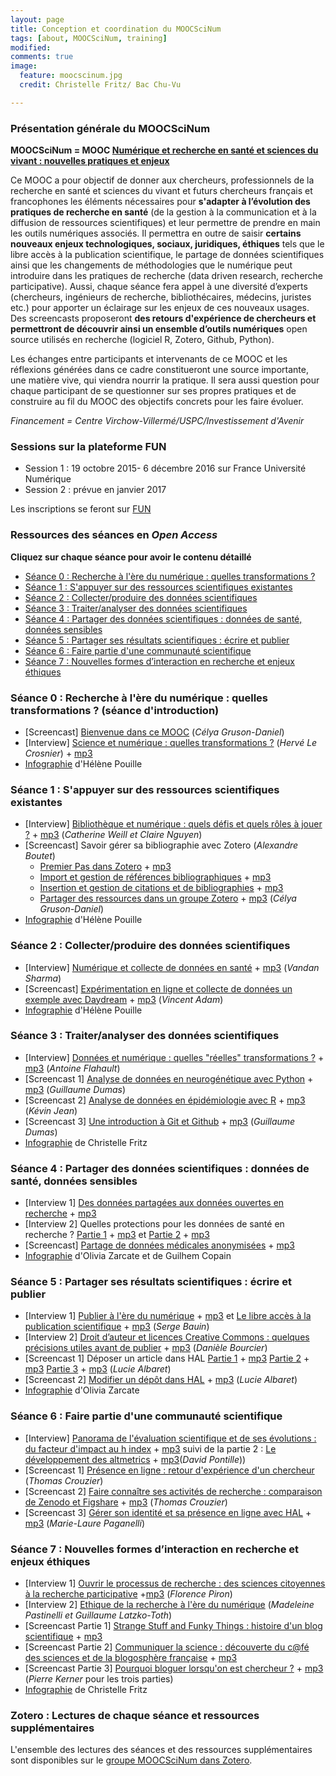 ```yaml
---
layout: page
title: Conception et coordination du MOOCSciNum 
tags: [about, MOOCSciNum, training]
modified:
comments: true
image:
  feature: moocscinum.jpg
  credit: Christelle Fritz/ Bac Chu-Vu

---
```




### Présentation générale du MOOCSciNum

**MOOCSciNum = MOOC [Numérique et recherche en santé et sciences du vivant : nouvelles pratiques et enjeux](https://www.france-universite-numerique-mooc.fr/courses/VirchowVillerme/06005/session01/about)**



Ce MOOC a pour objectif de donner aux chercheurs, professionnels de la recherche en santé et sciences du vivant et futurs chercheurs français et francophones les éléments nécessaires pour **s'adapter à l’évolution des pratiques de recherche en santé** (de la gestion à la communication et à la diffusion de ressources scientifiques) et leur permettre de prendre en main les outils numériques associés. Il permettra en outre de saisir **certains nouveaux enjeux technologiques, sociaux, juridiques, éthiques** tels que le libre accès à la publication scientifique, le partage de données scientifiques ainsi que les changements de méthodologies que le numérique peut introduire dans les pratiques de recherche (data driven research, recherche participative). 
Aussi, chaque séance fera appel à une diversité d’experts (chercheurs, ingénieurs de recherche, bibliothécaires, médecins, juristes etc.) pour apporter un éclairage sur les enjeux de ces nouveaux usages. Des screencasts proposeront **des retours d'expérience de chercheurs et permettront de découvrir ainsi un ensemble d’outils numériques** open source utilisés en recherche (logiciel R, Zotero, Github, Python).

Les échanges entre participants et intervenants de ce MOOC et les réflexions générées dans ce cadre constitueront une source importante, une matière vive, qui viendra nourrir la pratique. Il sera aussi question pour chaque participant de se questionner sur ses propres pratiques et de construire au fil du MOOC des objectifs concrets pour les faire évoluer.


*Financement = Centre Virchow-Villermé/USPC/Investissement d'Avenir*

### Sessions sur la plateforme FUN 

- Session 1 : 19 octobre 2015- 6 décembre 2016 sur France Université Numérique
- Session 2 : prévue en janvier 2017 

Les inscriptions se feront sur [FUN](https://www.fun-mooc.fr/courses/VirchowVillerme/06005/session01/about)

### Ressources des séances en *Open Access* 

**Cliquez sur chaque séance pour avoir le contenu détaillé**

- [Séance 0 : Recherche à l'ère du numérique : quelles transformations ?](#seance0)
- [Séance 1 : S'appuyer sur des ressources scientifiques existantes](#seance1)
- [Séance 2 : Collecter/produire des données scientifiques](#seance2)
- [Séance 3 : Traiter/analyser des données scientifiques](#seance3)
- [Séance 4 : Partager des données scientifiques : données de santé, données sensibles](#seance4)
- [Séance 5 : Partager ses résultats scientifiques : écrire et publier](#seance5)
- [Séance 6 : Faire partie d'une communauté scientifique](#seance6)
- [Séance 7 : Nouvelles formes d’interaction en recherche et enjeux éthiques](#seance7)





### Séance 0 : Recherche à l'ère du numérique : quelles transformations ? (séance d'introduction) <a name="seanceO"></a>
- [Screencast] [Bienvenue dans ce MOOC](https://youtu.be/MKGgSefAjmU?list=PLp_ugSUC6I1oLenFuPlekHFU3nudIWa5V) (*Célya Gruson-Daniel*)
- [Interview] [Science et numérique : quelles transformations ?](https://www.youtube.com/watch?v=rG7yjPKQ-ZY) (*Hervé Le Crosnier*) + [mp3](https://oae.esup-portail.org/content/OAE-Esup/VJt1kPnll)
- [Infographie](http://figshare.com/articles/Science_et_num_rique_quelles_transformations_/1572555) d'Hélène Pouille

### Séance 1 : S'appuyer sur des ressources scientifiques existantes <a name="seance1"></a>
- [Interview] [Bibliothèque et numérique : quels défis et quels rôles à jouer ?](https://www.youtube.com/watch?v=COcklc4QASg) + [mp3](https://oae.esup-portail.org/content/OAE-Esup/VktQn0Gbe) (*Catherine Weill et Claire Nguyen*)
- [Screencast] Savoir gérer sa bibliographie avec Zotero (*Alexandre Boutet*)
  - [Premier Pas dans Zotero](https://www.youtube.com/watch?v=sBNhU7eTKz4) + [mp3](https://oae.esup-portail.org/content/OAE-Esup/V1gfoaRfbe)
  - [Import et gestion de références bibliographiques](https://www.youtube.com/watch?v=pbzBhQk9S7w) + [mp3](https://oae.esup-portail.org/content/OAE-Esup/4JFWaRzWg)
  - [Insertion et gestion de citations et de bibliographies](https://www.youtube.com/watch?v=6AoackQaw1g) + [mp3](https://oae.esup-portail.org/content/OAE-Esup/Nkbq2Czbg)
  - [Partager des ressources dans un groupe Zotero](https://www.youtube.com/watch?v=HDcO2TAPGdk) + [mp3](https://oae.esup-portail.org/content/OAE-Esup/VyGw30M-g) (*Célya Gruson-Daniel*)
- [Infographie](http://figshare.com/articles/Biblioth_que_et_num_rique_quels_d_fis_et_quels_r_les_jouer_/1585142) d'Hélène Pouille

### Séance 2 : Collecter/produire des données scientifiques <a name="seance2"></a>

- [Interview] [Numérique et collecte de données en santé](https://www.youtube.com/watch?v=vB0jHQgVkEs&list=PLp_ugSUC6I1oANRlVyd0oou2YPdngIqn_&index=2) + [mp3](https://oae.esup-portail.org/content/OAE-Esup/EJzOAGnZx) (*Vandan Sharma*)
- [Screencast] [Expérimentation en ligne et collecte de données un exemple avec Daydream](https://www.youtube.com/watch?v=nQWLKt_6Ac4&list=PLp_ugSUC6I1oANRlVyd0oou2YPdngIqn_) + [mp3](https://oae.esup-portail.org/content/OAE-Esup/N1nvkQ2Ze) (*Vincent Adam*)
- [Infographie](http://figshare.com/articles/Num_rique_et_collecte_des_donn_es_en_sant_/1590970) d'Hélène Pouille

### Séance 3 : Traiter/analyser des données scientifiques <a name="seance3"></a>
- [Interview] [Données et numérique : quelles "réelles" transformations ?](https://www.youtube.com/watch?v=itHhiPkH7yc) + [mp3](https://oae.esup-portail.org/content/OAE-Esup/V1kiN8rMg) (*Antoine Flahault*)
- [Screencast 1] [Analyse de données en neurogénétique avec Python](https://www.youtube.com/watch?v=nKnNeIy5SqM) + [mp3](https://oae.esup-portail.org/content/OAE-Esup/VJm1NIBMx) (*Guillaume Dumas*)
- [Screencast 2] [Analyse de données en épidémiologie avec R](https://www.youtube.com/watch?v=KE-WZwGaGi4) + [mp3](https://oae.esup-portail.org/content/OAE-Esup/N1csX8BGe) (*Kévin Jean*)
- [Screencast 3] [Une introduction à Git et Github](https://www.youtube.com/watch?v=jrxOCiIo1fs) + [mp3](https://oae.esup-portail.org/content/OAE-Esup/VkUX4LrMx) (*Guillaume Dumas*)
- [Infographie](https://figshare.com/articles/Donn_es_et_num_rique_quelles_r_elles_transformations_/3380833) de Christelle Fritz

### Séance 4 : Partager des données scientifiques : données de santé, données sensibles <a name="seance4"></a>
- [Interview 1] [Des données partagées aux données ouvertes en recherche](https://www.youtube.com/watch?v=_Y0MiIqBjM0&list=PLp_ugSUC6I1rNuPsU_A8S_bU-INiOJ9f_) + [mp3](https://oae.esup-portail.org/content/OAE-Esup/4yeeFq0Me)
- [Interview 2] Quelles protections pour les données de santé en recherche ? [Partie 1](https://www.youtube.com/watch?v=Msf7emTMPjU&list=PLp_ugSUC6I1rNuPsU_A8S_bU-INiOJ9f_&index=2) + [mp3](https://oae.esup-portail.org/content/OAE-Esup/VkUXK9Azx) et [Partie 2](https://www.youtube.com/watch?v=kP-qDndoxfs&index=3&list=PLp_ugSUC6I1rNuPsU_A8S_bU-INiOJ9f_) + [mp3](https://oae.esup-portail.org/content/OAE-Esup/EyZj_qRfx)
- [Screencast] [Partage de données médicales anonymisées](https://www.youtube.com/watch?v=VxGkiF--3D0&list=PLp_ugSUC6I1rNuPsU_A8S_bU-INiOJ9f_&index=4) + [mp3](https://oae.esup-portail.org/content/OAE-Esup/41Bzs5CMg)
- [Infographie](https://figshare.com/articles/Donn_es_de_sant_quelles_protections_/1601882) d'Olivia Zarcate et de Guilhem Copain

### Séance 5 : Partager ses résultats scientifiques : écrire et publier <a name="seance5"></a>
- [Interview 1] [Publier à l'ère du numérique](https://www.youtube.com/watch?v=uKUScf6NrNY&list=PLp_ugSUC6I1pnakHnSIqyUqEb_uYt3j-k) + [mp3](https://oae.esup-portail.org/content/OAE-Esup/NkoCWksQe) et [Le libre accès à la publication scientifique](https://www.youtube.com/watch?v=VbGEmOi7PEo&list=PLp_ugSUC6I1pnakHnSIqyUqEb_uYt3j-k&index=3) + [mp3](https://oae.esup-portail.org/content/OAE-Esup/4kswXyimx) (*Serge Bauin*)
- [Interview 2] [Droit d’auteur et licences Creative Commons : quelques précisions utiles avant de publier](https://www.youtube.com/watch?v=MM8oZPsGOj0&index=2&list=PLp_ugSUC6I1pnakHnSIqyUqEb_uYt3j-k) + [mp3](https://oae.esup-portail.org/content/OAE-Esup/N1WJmysXg) (*Danièle Bourcier*)
- [Screencast 1] Déposer un article dans HAL [Partie 1](https://www.youtube.com/watch?v=XiOw-ilpnjo&list=PLp_ugSUC6I1pnakHnSIqyUqEb_uYt3j-k&index=4) + [mp3](https://oae.esup-portail.org/content/OAE-Esup/VyEmX1jmg) [Partie 2](https://www.youtube.com/watch?v=0n7yuI788Z4&index=5&list=PLp_ugSUC6I1pnakHnSIqyUqEb_uYt3j-k) + [mp3](https://oae.esup-portail.org/content/OAE-Esup/E1Gn4Jjml) [Partie 3](https://www.youtube.com/watch?v=NRTy8B4WvaI&list=PLp_ugSUC6I1pnakHnSIqyUqEb_uYt3j-k&index=6) + [mp3](https://www.youtube.com/watch?v=NRTy8B4WvaI&index=6&list=PLp_ugSUC6I1pnakHnSIqyUqEb_uYt3j-k) (*Lucie Albaret*)
- [Screencast 2] [Modifier un dépôt dans HAL](https://www.youtube.com/watch?v=ggE_wqsZHjw&list=PLp_ugSUC6I1pnakHnSIqyUqEb_uYt3j-k&index=7) + [mp3](https://oae.esup-portail.org/content/OAE-Esup/EkaUt1iQl) (*Lucie Albaret*)
- [Infographie](https://figshare.com/articles/Diffuser_et_partager_des_ressources/1608852) d'Olivia Zarcate

### Séance 6 : Faire partie d'une communauté scientifique <a name="seance6"></a>

- [Interview] [Panorama de l'évaluation scientifique et de ses évolutions : du facteur d'impact au h index](https://www.youtube.com/watch?v=byRK3GusJyY&list=PLp_ugSUC6I1pR1VUBhBkVPFRugrLL_deA&index=1) + [mp3](https://oae.esup-portail.org/content/OAE-Esup/NktwH-B4x) suivi de la partie 2 : [Le développement des altmetrics](https://www.youtube.com/watch?v=5Fpfb-jWPPU&list=PLp_ugSUC6I1pR1VUBhBkVPFRugrLL_deA&index=2) + [mp3](https://oae.esup-portail.org/content/OAE-Esup/NynzIZSNg)(*David Pontille*))
- [Screencast 1] [Présence en ligne : retour d'expérience d'un chercheur](https://www.amara.org/fr/videos/A0C9eEFAWGX9/info/presence-en-ligne-retour-dexperience-dun-chercheur-moocscinums6/) (*Thomas Crouzier*)
- [Screencast 2] [Faire connaître ses activités de recherche : comparaison de Zenodo et Figshare](https://www.youtube.com/watch?v=KRq_rLldzME&list=PLp_ugSUC6I1pR1VUBhBkVPFRugrLL_deA&index=3) + [mp3](https://oae.esup-portail.org/content/OAE-Esup/4JEiBWBNl) (*Thomas Crouzier*)
- [Screencast 3] [Gérer son identité et sa présence en ligne avec HAL](https://www.youtube.com/watch?v=21LlrRz5HaU&list=PLp_ugSUC6I1pR1VUBhBkVPFRugrLL_deA&index=4) + [mp3](https://oae.esup-portail.org/content/OAE-Esup/NyRDjbBNe) (*Marie-Laure Paganelli*)

### Séance 7 : Nouvelles formes d’interaction en recherche et enjeux éthiques <a name="seance7"></a>
- [Interview 1] [Ouvrir le processus de recherche : des sciences citoyennes à la recherche participative](https://www.youtube.com/watch?v=hphLHYzDH3A&index=1&list=PLp_ugSUC6I1ptdKPJ5smexoBf13WaIYsJ) +[mp3](https://oae.esup-portail.org/content/OAE-Esup/41hgFxFVe) (*Florence Piron*)
- [Interview 2] [Ethique de la recherche à l'ère du numérique](https://www.youtube.com/watch?v=7DP_cAbmjQ4&index=2&list=PLp_ugSUC6I1ptdKPJ5smexoBf13WaIYsJ) (*Madeleine Pastinelli et Guillaume Latzko-Toth*)
- [Screencast Partie 1] [Strange Stuff and Funky Things : histoire d'un blog scientifique](https://www.youtube.com/watch?v=k7ZSCDjwQS4&index=3&list=PLp_ugSUC6I1ptdKPJ5smexoBf13WaIYsJ) +  [mp3](https://oae.esup-portail.org/content/OAE-Esup/4y7PKetEe)
- [Screencast  Partie 2] [Communiquer la science : découverte du c@fé des sciences et de la blogosphère française](https://www.youtube.com/watch?v=SSFc0s-V-2Y&index=4&list=PLp_ugSUC6I1ptdKPJ5smexoBf13WaIYsJ) + [mp3](https://oae.esup-portail.org/content/OAE-Esup/4yJ19gFVe) 
- [Screencast Partie 3] [Pourquoi bloguer lorsqu'on est chercheur ?](https://www.youtube.com/watch?v=ATPb8URGABw&index=5&list=PLp_ugSUC6I1ptdKPJ5smexoBf13WaIYsJ) + [mp3](https://oae.esup-portail.org/content/OAE-Esup/41MXceKVg) (*Pierre Kerner* pour les trois parties)
- [Infographie](https://figshare.com/articles/Nouvelles_formes_d_interactions_en_recherche_et_enjeux_thiques/3380836) de Christelle Fritz

### Zotero : Lectures de chaque séance et ressources supplémentaires 


L'ensemble des lectures des séances et des ressources supplémentaires sont disponibles sur le [groupe MOOCSciNum dans Zotero](https://www.zotero.org/groups/moocscinum). 



